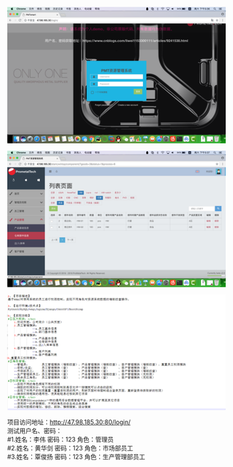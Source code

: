 

![image](https://github.com/Elegant23435/PMTsmart/raw/master/readmeimgs/1.png)

![image](https://github.com/Elegant23435/PMTsmart/raw/master/readmeimgs/2.png)

![image](https://github.com/Elegant23435/PMTsmart/raw/master/readmeimgs/3.png)

项目访问地址：http://47.98.185.30:80/login/</br>
测试用户名、密码：</br>
#1.姓名：李伟        密码：123        角色：管理员</br>
#2.姓名：黄华剑      密码：123        角色：市场部员工</br>
#3.姓名：覃俊扬      密码：123        角色：生产管理部员工</br>


